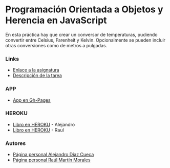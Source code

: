 # Programación Orientada a Objetos y Herencia en JavaScript
En esta práctica hay que crear un conversor de temperaturas, pudiendo convertir entre Celsius, Farenheit y Kelvin. Opcionalmente se pueden incluir otras conversiones como de metros a pulgadas.

###  Links

- [Enlace a la asignatura](https://campusvirtual.ull.es/1617/course/view.php?id=1136)
- [Descripción de la tarea](https://casianorodriguezleon.gitbooks.io/ull-esit-1617/content/practicas/practicaoop.html)

### APP

- [App en Gh-Pages](https://ull-esit-dsi-1617.github.io/programacion-orientada-a-objetos-y-herencia-en-javascript-alejandro-raul-35l2-p5/)

### HEROKU

- [Libro en HEROKU](https://dsip6.herokuapp.com/) - Alejandro
- [Libro en HEROKU](https://pract06.herokuapp.com/) - Raul

### Autores

- [Página personal Alejandro Díaz Cueca](https://alejandrdiaz.github.io/)
- [Página personal Raúl Martín Morales](https://alu0100769579.github.io/RaulMartinMorales/)
